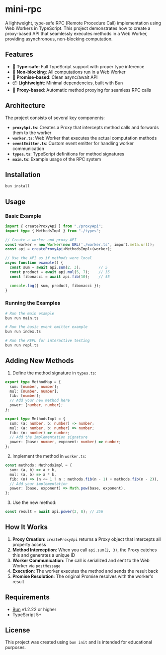 # mini-rpc

A lightweight, type-safe RPC (Remote Procedure Call) implementation using Web Workers in TypeScript. This project demonstrates how to create a proxy-based API that seamlessly executes methods in a Web Worker, providing asynchronous, non-blocking computation.

## Features

- 🔧 **Type-safe**: Full TypeScript support with proper type inference
- 🚀 **Non-blocking**: All computations run in a Web Worker
- 🎯 **Promise-based**: Clean async/await API
- 📦 **Lightweight**: Minimal dependencies, built with Bun
- 🔗 **Proxy-based**: Automatic method proxying for seamless RPC calls

## Architecture

The project consists of several key components:

- **`proxyApi.ts`**: Creates a Proxy that intercepts method calls and forwards them to the worker
- **`worker.ts`**: Web Worker that executes the actual computation methods
- **`eventEmitter.ts`**: Custom event emitter for handling worker communication
- **`types.ts`**: TypeScript definitions for method signatures
- **`main.ts`**: Example usage of the RPC system

## Installation

```bash
bun install
```

## Usage

### Basic Example

```typescript
import { createProxyApi } from "./proxyApi";
import type { MethodsImpl } from "./types";

// Create a worker and proxy API
const worker = new Worker(new URL('./worker.ts', import.meta.url));
const api = createProxyApi<MethodsImpl>(worker);

// Use the API as if methods were local
async function example() {
  const sum = await api.sum(2, 3);        // 5
  const product = await api.mul(5, 7);    // 35
  const fibonacci = await api.fib(10);    // 55

  console.log({ sum, product, fibonacci });
}
```

### Running the Examples

```bash
# Run the main example
bun run main.ts

# Run the basic event emitter example
bun run index.ts

# Run the REPL for interactive testing
bun run repl.ts
```

## Adding New Methods

1. Define the method signature in `types.ts`:
```typescript
export type MethodMap = {
  sum: [number, number];
  mul: [number, number];
  fib: [number];
  // Add your new method here
  power: [number, number];
};

export type MethodsImpl = {
  sum: (a: number, b: number) => number;
  mul: (a: number, b: number) => number;
  fib: (n: number) => number;
  // Add the implementation signature
  power: (base: number, exponent: number) => number;
};
```

2. Implement the method in `worker.ts`:
```typescript
const methods: MethodsImpl = {
  sum: (a, b) => a + b,
  mul: (a, b) => a * b,
  fib: (n) => (n <= 1 ? n : methods.fib(n - 1) + methods.fib(n - 2)),
  // Add your implementation
  power: (base, exponent) => Math.pow(base, exponent),
};
```

3. Use the new method:
```typescript
const result = await api.power(2, 8); // 256
```

## How It Works

1. **Proxy Creation**: `createProxyApi` returns a Proxy object that intercepts all property access
2. **Method Interception**: When you call `api.sum(2, 3)`, the Proxy catches this and generates a unique ID
3. **Worker Communication**: The call is serialized and sent to the Web Worker via `postMessage`
4. **Execution**: The worker executes the method and sends the result back
5. **Promise Resolution**: The original Promise resolves with the worker's result

## Requirements

- [Bun](https://bun.com) v1.2.22 or higher
- TypeScript 5+

## License

This project was created using `bun init` and is intended for educational purposes.

